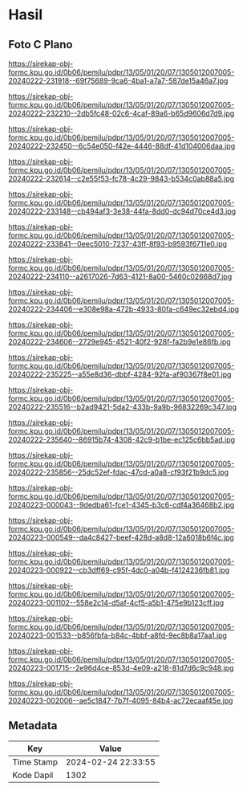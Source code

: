 # Hasil

## Foto C Plano

https://sirekap-obj-formc.kpu.go.id/0b06/pemilu/pdpr/13/05/01/20/07/1305012007005-20240222-231918--69f75689-9ca6-4ba1-a7a7-587de15a46a7.jpg

https://sirekap-obj-formc.kpu.go.id/0b06/pemilu/pdpr/13/05/01/20/07/1305012007005-20240222-232210--2db5fc48-02c6-4caf-89a6-b65d9606d7d9.jpg

https://sirekap-obj-formc.kpu.go.id/0b06/pemilu/pdpr/13/05/01/20/07/1305012007005-20240222-232450--6c54e050-f42e-4446-88df-41d104006daa.jpg

https://sirekap-obj-formc.kpu.go.id/0b06/pemilu/pdpr/13/05/01/20/07/1305012007005-20240222-232614--c2e55f53-fc78-4c29-9843-b534c0ab88a5.jpg

https://sirekap-obj-formc.kpu.go.id/0b06/pemilu/pdpr/13/05/01/20/07/1305012007005-20240222-233148--cb494af3-3e38-44fa-8dd0-dc94d70ce4d3.jpg

https://sirekap-obj-formc.kpu.go.id/0b06/pemilu/pdpr/13/05/01/20/07/1305012007005-20240222-233841--0eec5010-7237-43ff-8f93-b9593f6711e0.jpg

https://sirekap-obj-formc.kpu.go.id/0b06/pemilu/pdpr/13/05/01/20/07/1305012007005-20240222-234110--a2617026-7d63-4121-8a00-5460c02668d7.jpg

https://sirekap-obj-formc.kpu.go.id/0b06/pemilu/pdpr/13/05/01/20/07/1305012007005-20240222-234406--e308e98a-472b-4933-80fa-c649ec32ebd4.jpg

https://sirekap-obj-formc.kpu.go.id/0b06/pemilu/pdpr/13/05/01/20/07/1305012007005-20240222-234606--2729e945-4521-40f2-928f-fa2b9e1e86fb.jpg

https://sirekap-obj-formc.kpu.go.id/0b06/pemilu/pdpr/13/05/01/20/07/1305012007005-20240222-235225--a55e8d36-dbbf-4284-92fa-af90367f8e01.jpg

https://sirekap-obj-formc.kpu.go.id/0b06/pemilu/pdpr/13/05/01/20/07/1305012007005-20240222-235516--b2ad9421-5da2-433b-9a9b-96832269c347.jpg

https://sirekap-obj-formc.kpu.go.id/0b06/pemilu/pdpr/13/05/01/20/07/1305012007005-20240222-235640--86915b74-4308-42c9-b1be-ec125c6bb5ad.jpg

https://sirekap-obj-formc.kpu.go.id/0b06/pemilu/pdpr/13/05/01/20/07/1305012007005-20240222-235856--25dc52ef-fdac-47cd-a0a8-cf93f21b9dc5.jpg

https://sirekap-obj-formc.kpu.go.id/0b06/pemilu/pdpr/13/05/01/20/07/1305012007005-20240223-000043--9dedba61-fce1-4345-b3c6-cdf4a36468b2.jpg

https://sirekap-obj-formc.kpu.go.id/0b06/pemilu/pdpr/13/05/01/20/07/1305012007005-20240223-000549--da4c8427-beef-428d-a8d8-12a6018b6f4c.jpg

https://sirekap-obj-formc.kpu.go.id/0b06/pemilu/pdpr/13/05/01/20/07/1305012007005-20240223-000922--cb3dff69-c95f-4dc0-a04b-f4124236fb81.jpg

https://sirekap-obj-formc.kpu.go.id/0b06/pemilu/pdpr/13/05/01/20/07/1305012007005-20240223-001102--558e2c14-d5af-4cf5-a5b1-475e9b123cff.jpg

https://sirekap-obj-formc.kpu.go.id/0b06/pemilu/pdpr/13/05/01/20/07/1305012007005-20240223-001533--b856fbfa-b84c-4bbf-a8fd-9ec8b8a17aa1.jpg

https://sirekap-obj-formc.kpu.go.id/0b06/pemilu/pdpr/13/05/01/20/07/1305012007005-20240223-001715--2e96d4ce-853d-4e09-a218-81d7d6c9c948.jpg

https://sirekap-obj-formc.kpu.go.id/0b06/pemilu/pdpr/13/05/01/20/07/1305012007005-20240223-002006--ae5c1847-7b7f-4095-84b4-ac72ecaaf45e.jpg


## Metadata

| Key        | Value               |
| ---------- | ------------------- |
| Time Stamp | 2024-02-24 22:33:55 |
| Kode Dapil | 1302                |



